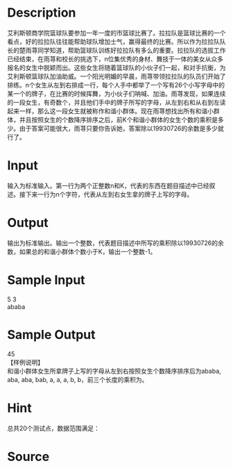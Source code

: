 
# Description

<div class="content"><p>艾利斯顿商学院篮球队要参加一年一度的市篮球比赛了。拉拉队是篮球比赛的一个看点，好的拉拉队往往能帮助球队增加士气，赢得最终的比赛。所以作为拉拉队队长的楚雨荨同学知道，帮助篮球队训练好拉拉队有多么的重要。拉拉队的选拔工作已经结束，在雨荨和校长的挑选下，n位集优秀的身材、舞技于一体的美女从众多报名的女生中脱颖而出。这些女生将随着篮球队的小伙子们一起，和对手抗衡，为艾利斯顿篮球队加油助威。一个阳光明媚的早晨，雨荨带领拉拉队的队员们开始了排练。n个女生从左到右排成一行，每个人手中都举了一个写有26个小写字母中的某一个的牌子，在比赛的时候挥舞，为小伙子们呐喊、加油。雨荨发现，如果连续的一段女生，有奇数个，并且他们手中的牌子所写的字母，从左到右和从右到左读起来一样，那么这一段女生就被称作和谐小群体。现在雨荨想找出所有和谐小群体，并且按照女生的个数降序排序之后，前K个和谐小群体的女生个数的乘积是多少。由于答案可能很大，雨荨只要你告诉她，答案除以19930726的余数是多少就行了。</p></div>

# Input

<div class="content"><p>输入为标准输入。第一行为两个正整数n和K，代表的东西在题目描述中已经叙述。接下来一行为n个字符，代表从左到右女生拿的牌子上写的字母。</p></div>

# Output

<div class="content"><p>输出为标准输出。输出一个整数，代表题目描述中所写的乘积除以19930726的余数，如果总的和谐小群体个数小于K，输出一个整数-1。</p></div>

# Sample Input

<div class="content"><span class="sampledata">5 3<br/>
ababa</span></div>

# Sample Output

<div class="content"><span class="sampledata">45<br/>
【样例说明】<br/>
和谐小群体女生所拿牌子上写的字母从左到右按照女生个数降序排序后为ababa, aba, aba, bab, a, a, a, b, b，前三个长度的乘积为。</span></div>

# Hint

<div class="content"><p></p><p>总共20个测试点，数据范围满足： <img alt="" border="0" src="source/bzoj/2160/img/aHR0cHM6Ly9seWRzeS5jb20vSnVkZ2VPbmxpbmUvaW1hZ2VzLzIxNjAuanBn.jpg"/></p><p></p></div>

# Source

<div class="content"><p><a href="problemset.php?search="></a></p></div>

